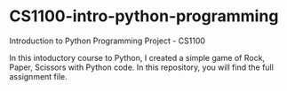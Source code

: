 # CS1100-intro-python-programming
Introduction to Python Programming Project - CS1100


In this intoductory course to Python, I created a simple game of Rock, Paper, Scissors with Python code. In this repository, you will find the full assignment file. 
